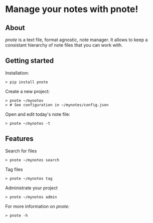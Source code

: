 # Manage your notes with pnote!

## About

*pnote* is a text file, format agnostic, note manager.
It allows to keep a consistant hierarchy of note files that you can work with.

## Getting started
Installation:
```
> pip install pnote
```

Create a new project:
```
> pnote ~/mynotes
> # See configuration in ~/mynotes/config.json
```

Open and edit today's note file:
```
> pnote ~/mynotes -t
```

## Features

Search for files
```
> pnote ~/mynotes search
```

Tag files
```
> pnote ~/mynotes tag
```

Administrate your project
```
> pnote ~/mynotes admin
```

For more information on *pnote*:
```
> pnote -h
```